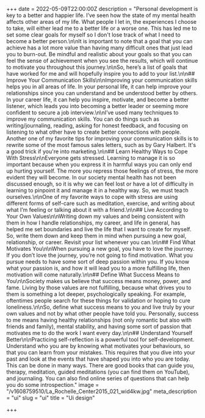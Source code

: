 +++
date = 2022-05-09T22:00:00Z
description = "Personal development is key to a better and happier life. I’ve seen how the state of my mental health affects other areas of my life. What people I let in, the experiences I choose to take, will either lead me to a better life or a worse one. This has led me to set some clear goals for myself so I don't lose track of what I need to become a better person.\n\nIt is important to note that a goal that you can achieve has a lot more value than having many difficult ones that just lead you to burn-out. Be mindful and realistic about your goals so that you can feel the sense of achievement when you see the results, which will continue to motivate you throughout this journey.\n\nSo, here’s a list of goals that have worked for me and will hopefully inspire you to add to your list.\n\n## Improve Your Communication Skills\n\nImproving your communication skills helps you in all areas of life. In your personal life, it can help improve your relationships since you can understand and be understood better by others. In your career life, it can help you inspire, motivate, and become a better listener, which leads you into becoming a better leader or seeming more confident to secure a job interview.\n\nI’ve used many techniques to improve my communication skills. You can do things such as writing/journaling, reading, asking for honest feedback, and focusing on listening to what other have to create better connections with people. Another one of my favorite tips for improving your communication skills is to rewrite some of the most famous sales letters, such as by Gary Halbert. It's a good trick if you're into marketing.\n\n## Learn Healthy Ways to Cope With Stress\n\nEveryone gets stressed. Learning to manage it is so important because when you express it in harmful ways you can only end up hurting yourself. The more you repress those feelings of stress, the more evident they will become. In our society mental health has not been discussed enough, so it is why we can feel lost or have a lot of difficulty in learning to pinpoint it and manage it in a healthy way. So, we must teach ourselves.\n\nOne of my favorite ways to cope with stress are using different forms of self-care such as meditation, exercise, and writing about what I’m feeling or talking about it with a friend.\n\n## Live According to Your Own Values\n\nWriting down my values and being consistent with them in how I handle relationships, my career, and life in general, has helped me set boundaries and live the life that I want to create for myself. So, write them down and keep them in mind when pursuing a new goal, relationship, or career. Revisit your list whenever you can.\n\n## Find What Motivates You\n\nWhen pursuing a new goal, you have to love the journey. If you don’t love the journey, you’re not going to find motivation. What you pursue needs to have some sort of deep passion within you. If you know what your passion is, and how it will lead you to a more fulfilling life, then motivation will come naturally.\n\n## Define What Success Means to You\n\nSociety makes us believe that success means money, power, and fame. Living by those values are not fulfilling, because what drives you to them is something a lot deeper, psychologically speaking. For example, oftentimes people search for these things for validation or hoping to cure loneliness.\n\nSo, define what success means to you and live truly by your own values and not by what other people have told you. Personally, success to me means having healthy relationships (not only romantic but also with friends and family), mental stability, and having some sort of passion that motivates me to do the work I want every day.\n\n## Understand Yourself Better\n\nPracticing self-reflection is a powerful tool for self-development. Understand who you are by knowing what motivates your behaviours, so that you can learn from your mistakes. This requires that you dive into your past and look at the events that have shaped you into who you are today. This can be done in many ways. There are good books that can guide you, therapy, meditation, guided meditations (you can find them on YouTube), and journaling. You can also find online series of questions that can help you do some introspection."
image = "/v1608759510/La_Rochelle_Center2015_021_wid4kw.jpg"
meta_description = "ui"
slug = "ui"
title = "Ui design"

+++
